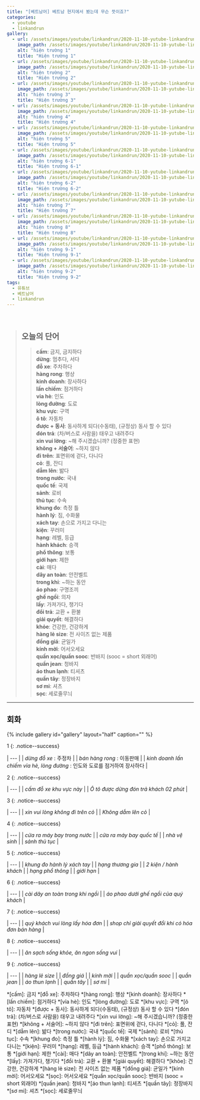 ```yaml
---
title: "[베트남어] 베트남 현지에서 봤는데 무슨 뜻이죠?"
categories:
  - youtube
  - linkandrun
gallery:
  - url: /assets/images/youtube/linkandrun/2020-11-10-yutube-linkandrun_hien_truong_cai_nay_gi_1.png
    image_path: /assets/images/youtube/linkandrun/2020-11-10-yutube-linkandrun_hien_truong_cai_nay_gi_1.png
    alt: "hiện trường 1"
    title: "Hiện trường 1"
  - url: /assets/images/youtube/linkandrun/2020-11-10-yutube-linkandrun_hien_truong_cai_nay_gi_2.png
    image_path: /assets/images/youtube/linkandrun/2020-11-10-yutube-linkandrun_hien_truong_cai_nay_gi_2.png
    alt: "hiện trường 2"
    title: "Hiện trường 2"
  - url: /assets/images/youtube/linkandrun/2020-11-10-yutube-linkandrun_hien_truong_cai_nay_gi_3.png
    image_path: /assets/images/youtube/linkandrun/2020-11-10-yutube-linkandrun_hien_truong_cai_nay_gi_3.png
    alt: "hiện trường 3"
    title: "Hiện trường 3"
  - url: /assets/images/youtube/linkandrun/2020-11-10-yutube-linkandrun_hien_truong_cai_nay_gi_4.png
    image_path: /assets/images/youtube/linkandrun/2020-11-10-yutube-linkandrun_hien_truong_cai_nay_gi_4.png
    alt: "hiện trường 4"
    title: "Hiện trường 4"
  - url: /assets/images/youtube/linkandrun/2020-11-10-yutube-linkandrun_hien_truong_cai_nay_gi_5.png
    image_path: /assets/images/youtube/linkandrun/2020-11-10-yutube-linkandrun_hien_truong_cai_nay_gi_5.png
    alt: "hiện trường 5"
    title: "Hiện trường 5"
  - url: /assets/images/youtube/linkandrun/2020-11-10-yutube-linkandrun_hien_truong_cai_nay_gi_6-1.png
    image_path: /assets/images/youtube/linkandrun/2020-11-10-yutube-linkandrun_hien_truong_cai_nay_gi_6-1.png
    alt: "hiện trường 6-1"
    title: "Hiện trường 6-1"
  - url: /assets/images/youtube/linkandrun/2020-11-10-yutube-linkandrun_hien_truong_cai_nay_gi_6-2.png
    image_path: /assets/images/youtube/linkandrun/2020-11-10-yutube-linkandrun_hien_truong_cai_nay_gi_6-2.png
    alt: "hiện trường 6-2"
    title: "Hiện trường 6-2"
  - url: /assets/images/youtube/linkandrun/2020-11-10-yutube-linkandrun_hien_truong_cai_nay_gi_7.png
    image_path: /assets/images/youtube/linkandrun/2020-11-10-yutube-linkandrun_hien_truong_cai_nay_gi_7.png
    alt: "hiện trường 7"
    title: "Hiện trường 7"
  - url: /assets/images/youtube/linkandrun/2020-11-10-yutube-linkandrun_hien_truong_cai_nay_gi_8.png
    image_path: /assets/images/youtube/linkandrun/2020-11-10-yutube-linkandrun_hien_truong_cai_nay_gi_8.png
    alt: "hiện trường 8"
    title: "Hiện trường 8"
  - url: /assets/images/youtube/linkandrun/2020-11-10-yutube-linkandrun_hien_truong_cai_nay_gi_9-1.png
    image_path: /assets/images/youtube/linkandrun/2020-11-10-yutube-linkandrun_hien_truong_cai_nay_gi_9-1.png
    alt: "hiện trường 9-1"
    title: "Hiện trường 9-1"
  - url: /assets/images/youtube/linkandrun/2020-11-10-yutube-linkandrun_hien_truong_cai_nay_gi_9-2.png
    image_path: /assets/images/youtube/linkandrun/2020-11-10-yutube-linkandrun_hien_truong_cai_nay_gi_9-2.png
    alt: "hiện trường 9-2"
    title: "Hiện trường 9-2"
tags:
  - 유튜브
  - 베트남어
  - linkandrun
---
```


<br>

> ## **오늘의 단어**
>> **cấm**: 금지, 금지하다  
>> **dừng**: 멈추다, 서다  
>> **đỗ xe**: 주차하다  
>> **hàng rong**: 행상  
>> **kinh doanh**: 장사하다  
>> **lấn chiếm**: 점거하다  
>> **vỉa hè**: 인도  
>> **lòng đường**: 도로  
>> **khu vực**: 구역  
>> **ô tô**: 자동차  
>> **được + 동사**: 동사하게 되다(수동태), (규정상) 동사 할 수 있다  
>> **đón trả**: (차/버스로 사람을) 태우고 내려주다  
>> **xin vui lờng**: ~해 주시겠습니까? (정중한 표현)  
>> **không + 서술어**: ~하지 않다  
>> **đi trên**: 표면위에 걷다, 다니다  
>> **cỏ**: 풀, 잔디  
>> **dẫm lên**: 밞다  
>> **trong nước**: 국내  
>> **quốc tế**: 국제  
>> **sảnh**: 로비  
>> **thủ tục**: 수속  
>> **khung đo**: 측정 틀  
>> **hành lý**: 짐, 수화물  
>> **xách tay**: 손으로 가지고 다니는  
>> **kiện**: 꾸러미  
>> **hạng**: 레벨, 등급  
>> **hành khách**: 승객  
>> **phổ thông**: 보통  
>> **giới hạn**: 제한  
>> **cài**: 매다  
>> **dây an toàn**: 안전벨트  
>> **trong khi**: ~하는 동안  
>> **áo phao**: 구명조끼  
>> **ghế ngồi**: 의자  
>> **lấy**: 가져가다, 챙기다  
>> **đổi trả**: 교환 + 환불  
>> **giải quyết**: 해결하다  
>> **khỏe**: 건강한, 건강하게  
>> **hàng lẻ size**: 전 사이즈 없는 제품  
>> **đồng giá**: 균일가  
>> **kính mời**: 어서오세요  
>> **quần xọc/quần sooc**: 반바지 (sooc = short 외래어)  
>> **quần jean**: 청바지  
>> **áo thun lạnh**: 티셔츠  
>> **quần tây**: 정장바지  
>> **sơ mi**: 셔츠  
>> **sọc**:  세로줄무늬  
---

## 회화

{% include gallery id="gallery" layout="half" caption="" %}

1
{: .notice--success}

| --- |
| *dừng đỗ xe* : 주정차 |
| *bán hàng rong* : 이동판매 |
| *kinh doanh lấn chiếm vỉa hè, lòng đường* : 인도와 도로를 점거하여 장사하다 |

2
{: .notice--success}

| --- |
| *cấm đỗ xe khu vực này* |
| *Ô tô được dừng đón trả khách 02 phút* |

3
{: .notice--success}

| --- |
| *xin vui lòng không đi trên cỏ* |
| *Không dẫm lên cỏ* |

4
{: .notice--success}

| --- |
| *cửa ra máy bay trong nước* |
| *cửa ra máy bay quốc tế* |
| *nhà vệ sinh* |
| *sảnh thủ tục* |

5
{: .notice--success}

| --- |
| *khung đo hành lý xách tay* |
| *hạng thương gia* |
| *2 kiện / hành khách* |
| *hạng phổ thông* |
| *giới hạn* |

6
{: .notice--success}

| --- |
| *cài dây an toàn trong khi ngồi* |
| *áo phao dưới ghế ngồi của quý khách* |

7
{: .notice--success}

| --- |
| *quý khách vui lòng lấy hóa đơn* |
| *shop chỉ giải quyết đổi khi có hóa đơn bán hàng* |

8
{: .notice--success}

| --- |
| *ăn sạch sống khỏe, ăn ngon sống vui* |

9
{: .notice--success}

| --- |
| *hàng lẻ size* |
| *đồng giá* |
| *kính mời* |
| *quần xọc/quần sooc* |
| *quần jean* |
| *áo thun lạnh* |
| *quần tây* |
| *sơ mi* |




*[cấm]: 금지
*[đỗ xe]: 주차하다
*[hàng rong]: 행상
*[kinh doanh]: 장사하다
*[lấn chiếm]: 점거하다
*[vỉa hè]: 인도
*[lòng đường]: 도로
*[khu vực]: 구역
*[ô tô]: 자동차
*[được + 동사]: 동사하게 되다(수동태), (규정상) 동사 할 수 있다
*[đón trả]: (차/버스로 사람을) 태우고 내려주다
*[xin vui lờng]: ~해 주시겠습니까? (정중한 표현)
*[không + 서술어]: ~하지 않다
*[đi trên]: 표면위에 걷다, 다니다
*[cỏ]: 풀, 잔디
*[dẫm lên]: 밞다
*[trong nước]: 국내
*[quốc tế]: 국제
*[sảnh]: 로비
*[thủ tục]: 수속
*[khung đo]: 측정 틀
*[hành lý]: 짐, 수화물
*[xách tay]: 손으로 가지고 다니는
*[kiện]: 꾸러미
*[hạng]: 레벨, 등급
*[hành khách]: 승객
*[phổ thông]: 보통
*[giới hạn]: 제한
*[cài]: 매다
*[dây an toàn]: 안전벨트
*[trong khi]: ~하는 동안
*[lấy]: 가져가다, 챙기다
*[đổi trả]: 교환 + 환불
*[giải quyết]: 해결하다
*[khỏe]: 건강한, 건강하게
*[hàng lẻ size]: 전 사이즈 없는 제품
*[đồng giá]: 균일가
*[kính mời]: 어서오세요
*[sọc]: 어서오세요
*[quần xọc/quần sooc]: 반바지 (sooc = short 외래어)
*[quần jean]: 청바지
*[áo thun lạnh]: 티셔츠
*[quần tây]: 정장바지
*[sơ mi]: 셔츠
*[sọc]:  세로줄무늬